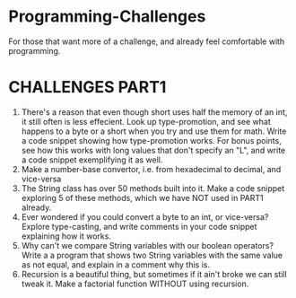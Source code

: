 # Programming-Challenges
For those that want more of a challenge, and already feel comfortable with programming.

# CHALLENGES PART1
1. There's a reason that even though short uses half the memory of an int, it still
   often is less effecient. Look up type-promotion, and see what happens to a byte
   or a short when you try and use them for math. Write a code snippet showing how
   type-promotion works. For bonus points, see how this works with long values that don't
   specify an "L", and write a code snippet exemplifying it as well.
2. Make a number-base convertor, i.e. from hexadecimal to decimal, and vice-versa
3. The String class has over 50 methods built into it. Make a code snippet
   exploring 5 of these methods, which we have NOT used in PART1 already.
4. Ever wondered if you could convert a byte to an int, or vice-versa? Explore
   type-casting, and write comments in your code snippet explaining how it works.
5. Why can't we compare String variables with our boolean operators? Write a
   a program that shows two String variables with the same value as not equal, and explain in a comment why this is.
6. Recursion is a beautiful thing, but sometimes if it ain't broke
   we can still tweak it. Make a factorial function WITHOUT using recursion.
